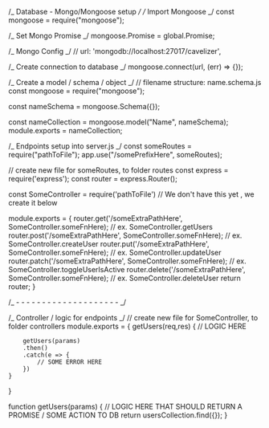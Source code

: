 /_ Database - Mongo/Mongoose setup _/
/_ Import Mongoose _/
const mongoose = require("mongoose");

/_ Set Mongo Promise _/
mongoose.Promise = global.Promise;

/_ Mongo Config _/
// url: 'mongodb://localhost:27017/cavelizer',

/_ Create connection to database _/
mongoose.connect(url, (err) => {});

/_ Create a model / schema / object _/
// filename structure: name.schema.js
const mongoose = require("mongoose");

const nameSchema = mongoose.Schema({});

const nameCollection = mongoose.model("Name", nameSchema);
module.exports = nameCollection;

/_ Endpoints setup into server.js _/
const someRoutes = require("pathToFile");
app.use("/somePrefixHere", someRoutes);

// create new file for someRoutes, to folder routes
const express = require('express');
const router = express.Router();

const SomeController = require('pathToFile') // We don't have this yet , we create it below

module.exports = {
router.get('/someExtraPathHere', SomeController.someFnHere); // ex. SomeController.getUsers
router.post('/someExtraPathHere', SomeController.someFnHere); // ex. SomeController.createUser
router.put('/someExtraPathHere', SomeController.someFnHere); // ex. SomeController.updateUser
router.patch('/someExtraPathHere', SomeController.someFnHere); // ex. SomeController.toggleUserIsActive
router.delete('/someExtraPathHere', SomeController.someFnHere); // ex. SomeController.deleteUser
return router;
}

/_ - - - - - - - - - - - - - - - - - - - - _/

/_ Controller / logic for endpoints _/
// create new file for SomeController, to folder controllers
module.exports = {
getUsers(req,res) {
// LOGIC HERE

        getUsers(params)
        .then()
        .catch(e => {
            // SOME ERROR HERE
        })
    }

}

function getUsers(params) {
// LOGIC HERE THAT SHOULD RETURN A PROMISE / SOME ACTION TO DB
return usersCollection.find({});
}
